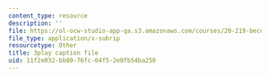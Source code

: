 ```yaml
---
content_type: resource
description: ''
file: https://ol-ocw-studio-app-qa.s3.amazonaws.com/courses/20-219-becoming-the-next-bill-nye-writing-and-hosting-the-educational-show-january-iap-2015/11f2e032bb8076fc04f52e0fb54ba250_qkkI9Z9tKvo.srt
file_type: application/x-subrip
resourcetype: Other
title: 3play caption file
uid: 11f2e032-bb80-76fc-04f5-2e0fb54ba250
---
```

